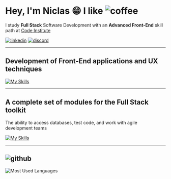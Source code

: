 # Hey, I'm Niclas :grin: I like ![coffee](https://skills.thijs.gg/icons?i=coffeescript)


I study **Full Stack** Software Development with an **Advanced Front-End** skill path at [Code Institute](https://codeinstitute.net/) 


[![linkedin](https://skills.thijs.gg/icons?i=linkedin)](https://www.linkedin.com/in/niclastanskanen/)
[![discord](https://skills.thijs.gg/icons?i=discord)](https://discord.com/users/benyah#9490)



----

## Development of **Front-End** applications and UX techniques

[![My Skills](https://skills.thijs.gg/icons?i=html,css,js,py,react)](https://skills.thijs.gg)

-----


## A complete set of modules for the **Full Stack** toolkit

The ability to access databases, test code, and work with agile development teams

[![My Skills](https://skills.thijs.gg/icons?i=django,bootstrap,jquery,postgres,jest,nodejs,flask)](https://skills.thijs.gg)

----

## ![github](https://skills.thijs.gg/icons?i=github)

![Most Used Languages](https://github-readme-stats.vercel.app/api/top-langs?username=niclastanskanen&show_icons=true&locale=en&layout=compact&theme=tokyonight)





